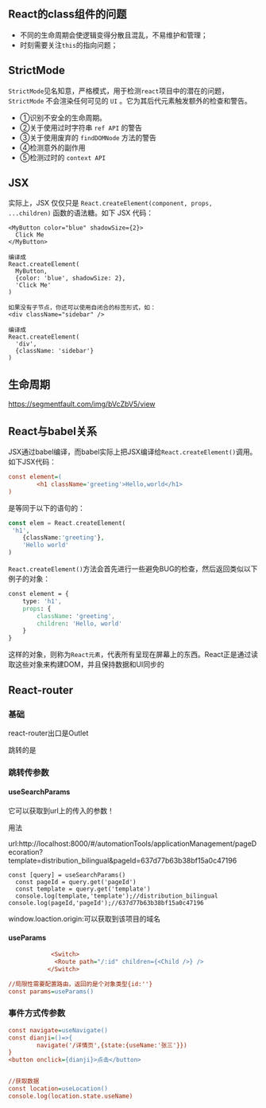 ## React的class组件的问题

- 不同的生命周期会使逻辑变得分散且混乱，不易维护和管理；
- 时刻需要关注`this`的指向问题；

## StrictMode

`StrictMode`见名知意，严格模式，用于检测`react`项目中的潜在的问题，`StrictMode` 不会渲染任何可见的 `UI` 。它为其后代元素触发额外的检查和警告。

- ①识别不安全的生命周期。
- ②关于使用过时字符串 `ref API` 的警告
- ③关于使用废弃的 `findDOMNode` 方法的警告
- ④检测意外的副作用
- ⑤检测过时的 `context API`

## JSX

实际上，JSX 仅仅只是 `React.createElement(component, props, ...children)` 函数的语法糖。如下 JSX 代码：

```
<MyButton color="blue" shadowSize={2}>
  Click Me
</MyButton>

编译成
React.createElement(
  MyButton,
  {color: 'blue', shadowSize: 2},
  'Click Me'
)
```

```
如果没有子节点，你还可以使用自闭合的标签形式，如：
<div className="sidebar" />

编译成
React.createElement(
  'div',
  {className: 'sidebar'}
)
```

## 生命周期

https://segmentfault.com/img/bVcZbV5/view

## React与babel关系

JSX通过babel编译，而babel实际上把JSX编译给`React.createElement()`调用。如下JSX代码：

```ini
const element=(
		<h1 className='greeting'>Hello,world</h1>
)
```

是等同于以下的语句的：

```php
const elem = React.createElement(
 'h1',
    {className:'greeting'},
    'Hello world'
)
```

`React.createElement()`方法会首先进行一些避免BUG的检查，然后返回类似以下例子的对象：

```css
const element = {
    type: 'h1',
    props: {
        className: 'greeting',
        children: 'Hello, world'
    }
}
```

这样的对象，则称为`React元素`，代表所有呈现在屏幕上的东西。React正是通过读取这些对象来构建DOM，并且保持数据和UI同步的

## React-router



### 基础

react-router出口是Outlet

跳转的是 <Link to=""></Link>

### 跳转传参数

#### useSearchParams

它可以获取到url上的传入的参数！

用法

url:http://localhost:8000/#/automationTools/applicationManagement/pageDecoration?template=distribution_bilingual&pageId=637d77b63b38bf15a0c47196

```
const [query] = useSearchParams()
  const pageId = query.get('pageId')
  const template = query.get('template')
  console.log(template,'template');//distribution_bilingual
console.log(pageId,'pageId');//637d77b63b38bf15a0c47196
```

window.loaction.origin:可以获取到该项目的域名

#### useParams

```ini
			<Switch>
             <Route path="/:id" children={<Child />} />
           </Switch>
           
//局限性需要配置路由，返回的是个对象类型{id:''}
const params=useParams()
```

### 事件方式传参数

```ini
const navigate=useNavigate()
const dianji=()=>{
		navigate('/详情页',{state:{useName:'张三'}})
}
<button onclick={dianji}>点击</button>


//获取数据
const location=useLocation()
console.log(location.state.useName)
```

